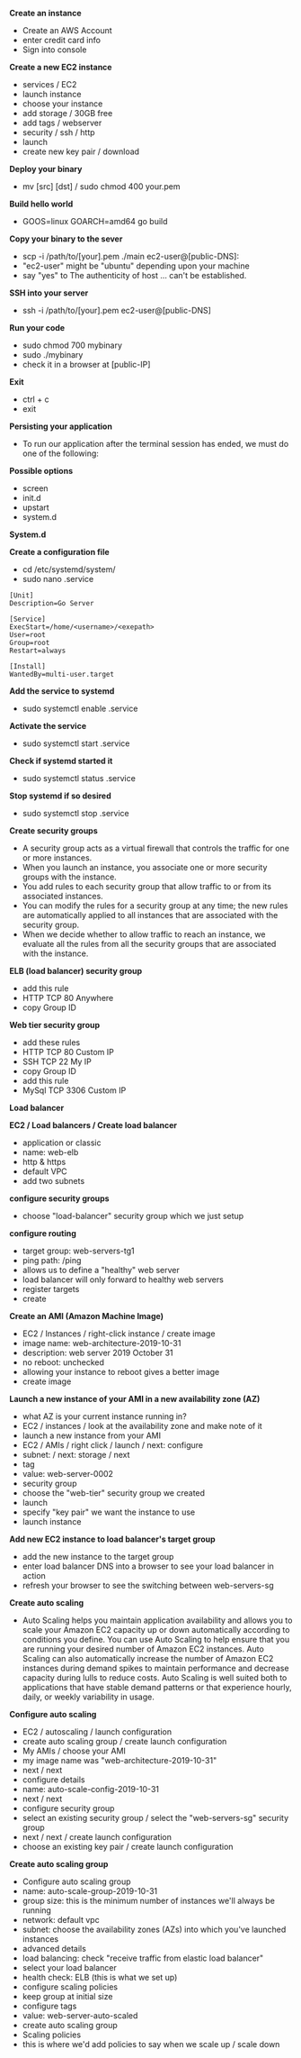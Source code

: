 **Create an instance**

* Create an AWS Account
* enter credit card info
* Sign into console

**Create a new EC2 instance**

* services / EC2
* launch instance
* choose your instance
* add storage / 30GB free
* add tags / webserver
* security / ssh / http
* launch
* create new key pair / download

**Deploy your binary**

* mv [src] [dst] / sudo chmod 400 your.pem

**Build hello world**

* GOOS=linux GOARCH=amd64 go build

**Copy your binary to the sever**

* scp -i /path/to/[your].pem ./main ec2-user@[public-DNS]:
* "ec2-user" might be "ubuntu" depending upon your machine
* say "yes" to The authenticity of host ... can't be established.

**SSH into your server**

* ssh -i /path/to/[your].pem ec2-user@[public-DNS]

**Run your code**

* sudo chmod 700 mybinary
* sudo ./mybinary
* check it in a browser at [public-IP]

**Exit**

* ctrl + c
* exit


**Persisting your application**

* To run our application after the terminal session has ended, we must do one of the following:

**Possible options**

* screen
* init.d
* upstart
* system.d

**System.d**

**Create a configuration file**

* cd /etc/systemd/system/
* sudo nano <filename>.service

```
[Unit]
Description=Go Server

[Service]
ExecStart=/home/<username>/<exepath>
User=root
Group=root
Restart=always

[Install]
WantedBy=multi-user.target
```

**Add the service to systemd**

* sudo systemctl enable <filename>.service

**Activate the service**

* sudo systemctl start <filename>.service

**Check if systemd started it**

* sudo systemctl status <filename>.service

**Stop systemd if so desired**

* sudo systemctl stop <filename>.service


**Create security groups**

* A security group acts as a virtual firewall that controls the traffic for one or more instances.
* When you launch an instance, you associate one or more security groups with the instance.
* You add rules to each security group that allow traffic to or from its associated instances.
* You can modify the rules for a security group at any time; the new rules are automatically applied to all instances that are associated with the security group.
* When we decide whether to allow traffic to reach an instance, we evaluate all the rules from all the security groups that are associated with the instance.

**ELB (load balancer) security group**

* add this rule
* HTTP TCP 80 Anywhere
* copy Group ID

**Web tier security group**

* add these rules
* HTTP TCP 80 Custom IP <load-balancer-sg Group ID>
* SSH TCP 22 My IP
* copy Group ID
* add this rule
* MySql TCP 3306 Custom IP <web-servers-sg Group ID>

**Load balancer**

**EC2 / Load balancers / Create load balancer**

* application or classic
* name: web-elb
* http & https
* default VPC
* add two subnets

**configure security groups**

* choose "load-balancer" security group which we just setup

**configure routing**

* target group: web-servers-tg1
* ping path: /ping
* allows us to define a "healthy" web server
* load balancer will only forward to healthy web servers
* register targets
* create

**Create an AMI (Amazon Machine Image)**

* EC2 / Instances / right-click instance / create image
* image name: web-architecture-2019-10-31
* description: web server 2019 October 31
* no reboot: unchecked
* allowing your instance to reboot gives a better image
* create image

**Launch a new instance of your AMI in a new availability zone (AZ)**

* what AZ is your current instance running in?
* EC2 / instances / look at the availability zone and make note of it
* launch a new instance from your AMI
* EC2 / AMIs / right click / launch / next: configure
* subnet: <choose a different AZ> / next: storage / next
* tag
* value: web-server-0002
* security group
* choose the "web-tier" security group we created
* launch
* specify "key pair" we want the instance to use
* launch instance

**Add new EC2 instance to load balancer's target group**

* add the new instance to the target group
* enter load balancer DNS into a browser to see your load balancer in action
* refresh your browser to see the switching between web-servers-sg

**Create auto scaling**

* Auto Scaling helps you maintain application availability and allows you to scale your Amazon EC2 capacity up or down automatically according to conditions you define. You can use Auto Scaling to help ensure that you are running your desired number of Amazon EC2 instances. Auto Scaling can also automatically increase the number of Amazon EC2 instances during demand spikes to maintain performance and decrease capacity during lulls to reduce costs. Auto Scaling is well suited both to applications that have stable demand patterns or that experience hourly, daily, or weekly variability in usage.

**Configure auto scaling**

* EC2 / autoscaling / launch configuration
* create auto scaling group / create launch configuration
* My AMIs / choose your AMI
* my image name was "web-architecture-2019-10-31"
* next / next
* configure details
* name: auto-scale-config-2019-10-31
* next / next
* configure security group
* select an existing security group / select the "web-servers-sg" security group
* next / next / create launch configuration
* choose an existing key pair / create launch configuration

**Create auto scaling group**

* Configure auto scaling group
* name: auto-scale-group-2019-10-31
* group size: this is the minimum number of instances we'll always be running
* network: default vpc
* subnet: choose the availability zones (AZs) into which you've launched instances
* advanced details
* load balancing: check "receive traffic from elastic load balancer"
* select your load balancer
* health check: ELB (this is what we set up)
* configure scaling policies
* keep group at initial size
* configure tags
* value: web-server-auto-scaled
* create auto scaling group
* Scaling policies
* this is where we'd add policies to say when we scale up / scale down
